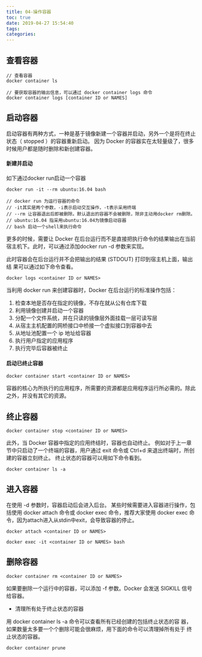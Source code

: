 ```yaml
---
title: 04-操作容器
toc: true
date: 2019-04-27 15:54:40
tags:
categories:
---
```



## 查看容器

```
// 查看容器
docker container ls

// 要获取容器的输出信息，可以通过 docker container logs 命令
docker container logs [container ID or NAMES]

```

## 启动容器
启动容器有两种方式，一种是基于镜像新建一个容器并启动，另外一个是将在终止
状态（ stopped ）的容器重新启动。
因为 Docker 的容器实在太轻量级了，很多时候用户都是随时删除和新创建容器。

#### 新建并启动
如下通过docker run启动一个容器

```
docker run -it --rm ubuntu:16.04 bash

// docker run 为运行容器的命令
// -it其实是两个参数，-i表示启动交互操作，-t表示采用终端
// --rm 让容器退出后即被删除。默认退出的容器不会被删除，除非主动用docker rm删除。
// ubuntu:16.04 指采用ubuntu:16.04为镜像启动容器
// bash 启动一个shell来执行命令
```

更多的时候，需要让 Docker 在后台运行而不是直接把执行命令的结果输出在当前
宿主机下。此时，可以通过添加docker run -d 参数来实现。

此时容器会在后台运行并不会把输出的结果 (STDOUT) 打印到宿主机上面，输出结
果可以通过如下命令查看。

```
docker logs <container ID or NAMES>
```


当利用 docker run 来创建容器时，Docker 在后台运行的标准操作包括：
1. 检查本地是否存在指定的镜像，不存在就从公有仓库下载
1. 利用镜像创建并启动一个容器
1. 分配一个文件系统，并在只读的镜像层外面挂载一层可读写层
1. 从宿主主机配置的网桥接口中桥接一个虚拟接口到容器中去
1. 从地址池配置一个 ip 地址给容器
1. 执行用户指定的应用程序
1. 执行完毕后容器被终止

#### 启动已终止容器

```
docker container start <container ID or NAMES>
```
容器的核心为所执行的应用程序，所需要的资源都是应用程序运行所必需的。除此
之外，并没有其它的资源。


## 终止容器
```
docker container stop <container ID or NAMES>
```
此外，当 Docker 容器中指定的应用终结时，容器也自动终止。
例如对于上一章节中只启动了一个终端的容器，用户通过 exit 命令或 Ctrl+d
来退出终端时，所创建的容器立刻终止。
终止状态的容器可以用如下命令看到。
```
docker container ls -a
```

## 进入容器
在使用 -d 参数时，容器启动后会进入后台。
某些时候需要进入容器进行操作，包括使用 docker attach 命令或 docker
exec 命令，推荐大家使用 docker exec 命令，因为attach进入从stdin中exit，会导致容器的停止。
```
docker attach <container ID or NAMES>

docker exec -it <container ID or NAMES> bash
```

## 删除容器

```
docker container rm <container ID or NAMES>
```
如果要删除一个运行中的容器，可以添加 -f 参数。Docker 会发送 SIGKILL
信号给容器。

- 清理所有处于终止状态的容器

用 docker container ls -a 命令可以查看所有已经创建的包括终止状态的容
器，如果数量太多要一个个删除可能会很麻烦，用下面的命令可以清理掉所有处于
终止状态的容器。

```
docker container prune
```
